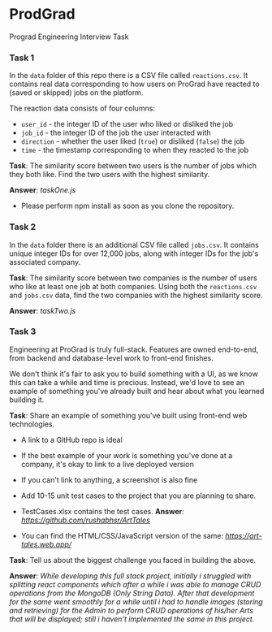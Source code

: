 # ProdGrad
Prograd Engineering Interview Task



### Task 1

In the `data` folder of this repo there is a CSV file called `reactions.csv`. It contains real data corresponding to how users on ProGrad have reacted to (saved or skipped) jobs on the platform.

The reaction data consists of four columns:

- `user_id` - the integer ID of the user who liked or disliked the job
- `job_id` - the integer ID of the job the user interacted with
- `direction` - whether the user liked (`true`) or disliked (`false`) the job
- `time` - the timestamp corresponding to when they reacted to the job

**Task**: The similarity score between two users is the number of jobs which they both like. Find the two users with the highest similarity.


**Answer**: _taskOne.js_
- Please perform npm install as soon as you clone the repository.

### Task 2

In the `data` folder there is an additional CSV file called `jobs.csv`. It contains unique integer IDs for over 12,000 jobs, along with integer IDs for the job's associated company.

**Task**: The similarity score between two companies is the number of users who like at least one job at both companies. Using both the `reactions.csv` and `jobs.csv` data, find the two companies with the highest similarity score.

**Answer**: _taskTwo.js_

### Task 3

Engineering at ProGrad is truly full-stack. Features are owned end-to-end, from backend and database-level work to front-end finishes.

We don't think it's fair to ask you to build something with a UI, as we know this can take a while and time is precious. Instead, we'd love to see an example of something you've already built and hear about what you learned building it.

**Task**: Share an example of something you've built using front-end web technologies.

- A link to a GitHub repo is ideal
- If the best example of your work is something you've done at a company, it's okay to link to a live deployed version
- If you can't link to anything, a screenshot is also fine
- Add 10-15 unit test cases to the project that you are planning to share.
- TestCases.xlsx contains the test cases.
**Answer**: _https://github.com/rushabhsr/ArtTales_

- You can find the HTML/CSS/JavaScript version of the same:
_https://art-tales.web.app/_

**Task**: Tell us about the biggest challenge you faced in building the above.

**Answer**: _While developing this full stack project, initially i struggled with splitting react components which after a while i was able to manage CRUD operations from the MongoDB (Only String Data). After that development for the same went smoothly for a while until i had to handle images (storing and retrieving) for the Admin to perform CRUD operations of his/her Arts that will be displayed; still i haven't implemented the same in this project._
